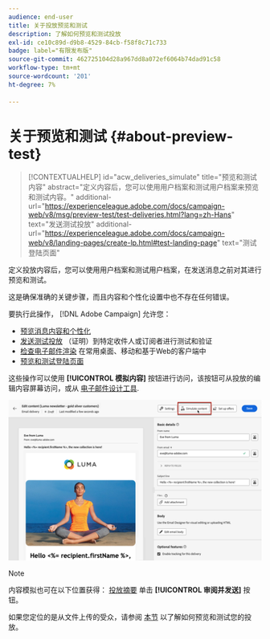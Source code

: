 ```yaml
---
audience: end-user
title: 关于投放预览和测试
description: 了解如何预览和测试投放
exl-id: ce10c89d-d9b8-4529-84cb-f58f8c71c733
badge: label="有限发布版"
source-git-commit: 462725104d28a967dd8a072ef6064b74dad91c58
workflow-type: tm+mt
source-wordcount: '201'
ht-degree: 7%

---
```


# 关于预览和测试 {#about-preview-test}

>[!CONTEXTUALHELP]
>id="acw_deliveries_simulate"
>title="预览和测试内容"
>abstract="定义内容后，您可以使用用户档案和测试用户档案来预览和测试内容。"
>additional-url="https://experienceleague.adobe.com/docs/campaign-web/v8/msg/preview-test/test-deliveries.html?lang=zh-Hans" text="发送测试投放"
>additional-url="https://experienceleague.adobe.com/docs/campaign-web/v8/landing-pages/create-lp.html#test-landing-page" text="测试登陆页面"

定义投放内容后，您可以使用用户档案和测试用户档案，在发送消息之前对其进行预览和测试。

这是确保准确的关键步骤，而且内容和个性化设置中也不存在任何错误。

要执行此操作， [!DNL Adobe Campaign] 允许您：

* [预览消息内容和个性化](preview-content.md)
* [发送测试投放](test-deliveries.md) （证明）到特定收件人或订阅者进行测试和验证
* [检查电子邮件渲染](email-rendering.md) 在常用桌面、移动和基于Web的客户端中
* [预览和测试登陆页面](../landing-pages/create-lp.md#test-landing-page)

这些操作可以使用 **[!UICONTROL 模拟内容]** 按钮进行访问，该按钮可从投放的编辑内容屏幕访问，或从 [电子邮件设计工具](../email/get-started-email-designer.md).

![](assets/simulate-button.png)

>[!NOTE]
>
>内容模拟也可在以下位置获得： [投放摘要](../monitor/prepare-send.md) 单击 **[!UICONTROL 审阅并发送]** 按钮。
>
>如果您定位的是从文件上传的受众，请参阅 [本节](../audience/file-audience.md#preview--test-your-email-test) 以了解如何预览和测试您的投放。
